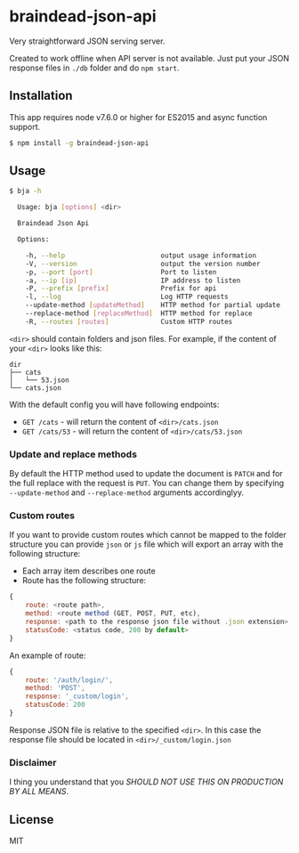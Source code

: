 # braindead-json-api
Very straightforward JSON serving server.

Created to work offline when API server is not available. Just put your JSON response files in `./db` folder and do `npm start`.

## Installation

This app  requires node v7.6.0 or higher for ES2015 and async function support.
```bash
$ npm install -g braindead-json-api
```


## Usage

```bash
$ bja -h

  Usage: bja [options] <dir>

  Braindead Json Api

  Options:

    -h, --help                        output usage information
    -V, --version                     output the version number
    -p, --port [port]                 Port to listen
    -a, --ip [ip]                     IP address to listen
    -P, --prefix [prefix]             Prefix for api
    -l, --log                         Log HTTP requests
    --update-method [updateMethod]    HTTP method for partial update
    --replace-method [replaceMethod]  HTTP method for replace
    -R, --routes [routes]             Custom HTTP routes

```

`<dir>` should contain folders and json files. For example, if the content of your `<dir>` looks like this:

```
dir
├── cats
│   └── 53.json
└── cats.json
```

With the default config you will have following endpoints:

- `GET /cats` - will return the content of `<dir>/cats.json`
- `GET /cats/53` - will return the content of `<dir>/cats/53.json`

### Update and replace methods

By default the HTTP method used to update the document is `PATCH` and for the full replace with the request is `PUT`.
You can change them by specifying `--update-method` and `--replace-method` arguments accordinglyy.


### Custom routes

If you want to provide custom routes which cannot be mapped to the folder structure you can provide `json` or `js` file
which will export an array with the following structure:

- Each array item describes one route
- Route has the following structure:

```js
{
    route: <route path>,
    method: <route method (GET, POST, PUT, etc),
    response: <path to the response json file without .json extension>,
    statusCode: <status code, 200 by default>
}
```

An example of route:

```js
{
    route: '/auth/login/',
    method: 'POST',
    response: '_custom/login',
    statusCode: 200
}
```

Response JSON file is relative to the specified `<dir>`. In this case the response file should be located in
`<dir>/_custom/login.json`


### Disclaimer

I thing you understand that you *SHOULD NOT USE THIS ON PRODUCTION BY ALL MEANS*.

## License

MIT


